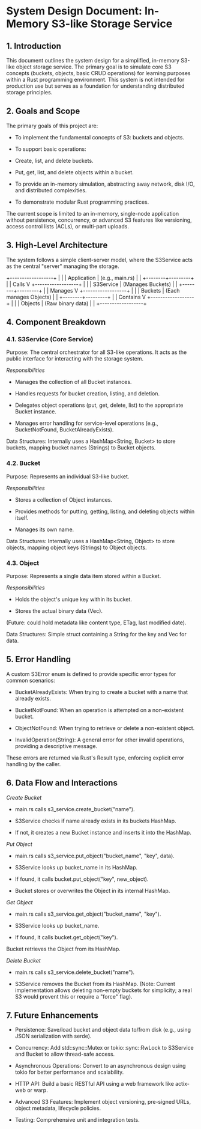 # System Design Document: In-Memory S3-like Storage Service

## 1. Introduction
This document outlines the system design for a simplified, in-memory S3-like object storage service. The primary goal is to simulate core S3 concepts (buckets, objects, basic CRUD operations) for learning purposes within a Rust programming environment. This system is not intended for production use but serves as a foundation for understanding distributed storage principles.

## 2. Goals and Scope
The primary goals of this project are:

- To implement the fundamental concepts of S3: buckets and objects.

- To support basic operations:

- Create, list, and delete buckets.

- Put, get, list, and delete objects within a bucket.

- To provide an in-memory simulation, abstracting away network, disk I/O, and distributed complexities.

- To demonstrate modular Rust programming practices.

The current scope is limited to an in-memory, single-node application without persistence, concurrency, or advanced S3 features like versioning, access control lists (ACLs), or multi-part uploads.

## 3. High-Level Architecture
The system follows a simple client-server model, where the S3Service acts as the central "server" managing the storage.

+------------------+
|                  |
|    Application   | (e.g., main.rs)
|                  |
+--------+---------+
         |
         | Calls
         V
+------------------+
|                  |
|    S3Service     | (Manages Buckets)
|                  |
+--------+---------+
         |
         | Manages
         V
+------------------+
|                  |
|     Buckets      | (Each manages Objects)
|                  |
+--------+---------+
         |
         | Contains
         V
+------------------+
|                  |
|     Objects      | (Raw binary data)
|                  |
+------------------+

## 4. Component Breakdown

### 4.1. S3Service (Core Service)
Purpose: The central orchestrator for all S3-like operations. It acts as the public interface for interacting with the storage system.

*Responsibilities*

- Manages the collection of all Bucket instances.

- Handles requests for bucket creation, listing, and deletion.

- Delegates object operations (put, get, delete, list) to the appropriate Bucket instance.

- Manages error handling for service-level operations (e.g., BucketNotFound, BucketAlreadyExists).

Data Structures: Internally uses a HashMap<String, Bucket> to store buckets, mapping bucket names (Strings) to Bucket objects.

### 4.2. Bucket
Purpose: Represents an individual S3-like bucket.

*Responsibilities*

- Stores a collection of Object instances.

- Provides methods for putting, getting, listing, and deleting objects within itself.

- Manages its own name.

Data Structures: Internally uses a HashMap<String, Object> to store objects, mapping object keys (Strings) to Object objects.

### 4.3. Object
Purpose: Represents a single data item stored within a Bucket.

*Responsibilities*

- Holds the object's unique key within its bucket.

- Stores the actual binary data (Vec<u8>).

(Future: could hold metadata like content type, ETag, last modified date).

Data Structures: Simple struct containing a String for the key and Vec<u8> for data.

## 5. Error Handling
A custom S3Error enum is defined to provide specific error types for common scenarios:

- BucketAlreadyExists: When trying to create a bucket with a name that already exists.

- BucketNotFound: When an operation is attempted on a non-existent bucket.

- ObjectNotFound: When trying to retrieve or delete a non-existent object.

- InvalidOperation(String): A general error for other invalid operations, providing a descriptive message.

These errors are returned via Rust's Result type, enforcing explicit error handling by the caller.

## 6. Data Flow and Interactions

*Create Bucket*

- main.rs calls s3_service.create_bucket("name").

- S3Service checks if name already exists in its buckets HashMap.

- If not, it creates a new Bucket instance and inserts it into the HashMap. 

*Put Object*

- main.rs calls s3_service.put_object("bucket_name", "key", data).

- S3Service looks up bucket_name in its HashMap.

- If found, it calls bucket.put_object("key", new_object).

- Bucket stores or overwrites the Object in its internal HashMap.

*Get Object*

- main.rs calls s3_service.get_object("bucket_name", "key").

- S3Service looks up bucket_name.

- If found, it calls bucket.get_object("key").

Bucket retrieves the Object from its HashMap.

*Delete Bucket*

- main.rs calls s3_service.delete_bucket("name").

- S3Service removes the Bucket from its HashMap. (Note: Current implementation allows deleting non-empty buckets for simplicity; a real S3 would prevent this or require a "force" flag).

## 7. Future Enhancements

- Persistence: Save/load bucket and object data to/from disk (e.g., using JSON serialization with serde).

- Concurrency: Add std::sync::Mutex or tokio::sync::RwLock to S3Service and Bucket to allow thread-safe access.

- Asynchronous Operations: Convert to an asynchronous design using tokio for better performance and scalability.

- HTTP API: Build a basic RESTful API using a web framework like actix-web or warp.

- Advanced S3 Features: Implement object versioning, pre-signed URLs, object metadata, lifecycle policies.

- Testing: Comprehensive unit and integration tests.